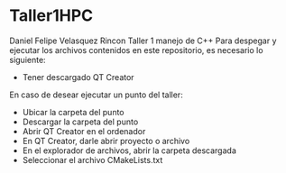 # Taller1HPC
Daniel Felipe Velasquez Rincon Taller 1 manejo de C++
Para despegar y ejecutar los archivos contenidos en este repositorio, es necesario lo siguiente: 
* Tener descargado QT Creator

En caso de desear ejecutar un punto del taller: 
* Ubicar la carpeta del punto
* Descargar la carpeta del punto
* Abrir QT Creator en el ordenador
* En QT Creator, darle abrir proyecto o archivo
* En el explorador de archivos, abrir la carpeta descargada
* Seleccionar el archivo CMakeLists.txt
